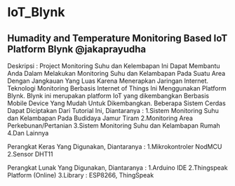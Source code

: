 # IoT_Blynk
Humadity and Temperature Monitoring Based IoT Platform Blynk
@jakaprayudha
-------------------------------------------------------------------------
Deskripsi : Project Monitoring Suhu dan Kelembapan Ini Dapat Membantu Anda Dalam Melakukan Monitoring Suhu dan Kelambapan Pada Suatu Area Dengan Jangkauan Yang Luas Karena Menerapkan Jaringan Internet. Teknologi Monitoring Berbasis Internet of Things Ini Menggunakan Platform Blynk. Blynk ini merupakan platform IoT yang dikembangkan Berbasis Mobile Device Yang Mudah Untuk Dikembangkan.
Beberapa Sistem Cerdas Dapat Diciptakan Dari Tutorial Ini, Diantaranya :
1.Sistem Monitoring Suhu dan Kelambapan Pada Budidaya Jamur Tiram
2.Monitoring Area Perkebunan/Pertanian 
3.Sistem Monitoring Suhu dan Kelambapan Rumah 
4.Dan Lainnya

Perangkat Keras Yang Digunakan, Diantaranya :
1.Mikrokontroler NodMCU 
2.Sensor DHT11

Perangkat Lunak Yang Digunakan, Diantaranya :
1.Arduino IDE
2.Thingspeak Platform (Online)
3.Library : ESP8266, ThingSpeak


